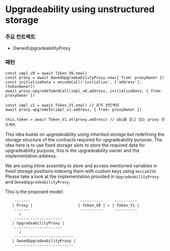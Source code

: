 # Upgradeability using unstructured storage

### 주요 컨트랙트
- OwnedUpgradeabilityProxy

### 패턴
```
const impl_v0 = await Token_V0.new()
const proxy = await OwnedUpgradeabilityProxy.new({ from: proxyOwner })
const initializeData = encodeCall('initialize', ['address'], [tokenOwner])
await proxy.upgradeToAndCall(impl_v0.address, initializeData, { from: proxyOwner })

const impl_v1 = await Token_V1.new() // 로직 컨트랙트
await proxy.upgradeTo(impl_v1.address, { from: proxyOwner })

this.token = await Token_V1.at(proxy.address) // abi를 갖고 있는 proxy 컨트랙트
```

This idea builds on _upgradeability using inherited storage_ but redefining the storage structure of the contracts
required for upgradeability purpose. The idea here is to use fixed storage slots to store the required data for
upgradeability purpose, this is the upgradeability owner and the implementation address.

We are using inline assembly to store and access mentioned variables in fixed storage positions indexing them
with custom keys using `keccak256`. Please take a look at the implementation provided in `UpgradeabilityProxy` 
and `OwnedUpgradeabilityProxy`.

This is the proposed model:

        -------                      ----------     ----------
       | Proxy |                    | Token_V0 | ← | Token_V1 |
        -------                      ----------     ----------
          ↑              
        --------------------- 
       | UpgradeabilityProxy |
        ---------------------    
          ↑                      
        -------------------------- 
       | OwnedUpgradeabilityProxy |            
        --------------------------        
